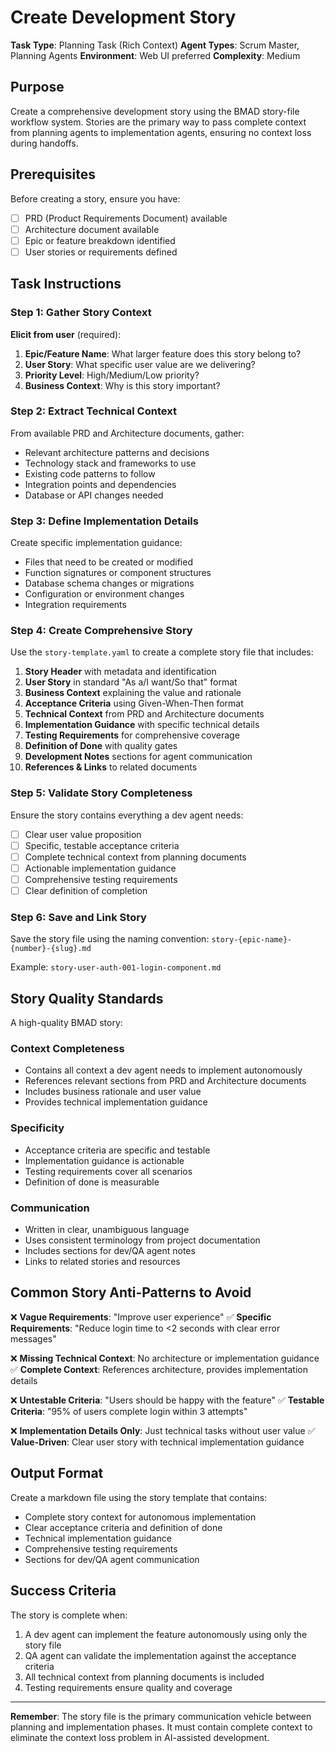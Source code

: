 # Create Development Story

**Task Type**: Planning Task (Rich Context)
**Agent Types**: Scrum Master, Planning Agents
**Environment**: Web UI preferred
**Complexity**: Medium

## Purpose

Create a comprehensive development story using the BMAD story-file workflow system. Stories are the primary way to pass complete context from planning agents to implementation agents, ensuring no context loss during handoffs.

## Prerequisites

Before creating a story, ensure you have:
- [ ] PRD (Product Requirements Document) available
- [ ] Architecture document available  
- [ ] Epic or feature breakdown identified
- [ ] User stories or requirements defined

## Task Instructions

### Step 1: Gather Story Context

**Elicit from user** (required):
1. **Epic/Feature Name**: What larger feature does this story belong to?
2. **User Story**: What specific user value are we delivering?
3. **Priority Level**: High/Medium/Low priority?
4. **Business Context**: Why is this story important?

### Step 2: Extract Technical Context

From available PRD and Architecture documents, gather:
- Relevant architecture patterns and decisions
- Technology stack and frameworks to use
- Existing code patterns to follow
- Integration points and dependencies
- Database or API changes needed

### Step 3: Define Implementation Details

Create specific implementation guidance:
- Files that need to be created or modified
- Function signatures or component structures
- Database schema changes or migrations
- Configuration or environment changes
- Integration requirements

### Step 4: Create Comprehensive Story

Use the `story-template.yaml` to create a complete story file that includes:

1. **Story Header** with metadata and identification
2. **User Story** in standard "As a/I want/So that" format
3. **Business Context** explaining the value and rationale
4. **Acceptance Criteria** using Given-When-Then format
5. **Technical Context** from PRD and Architecture documents
6. **Implementation Guidance** with specific technical details
7. **Testing Requirements** for comprehensive coverage
8. **Definition of Done** with quality gates
9. **Development Notes** sections for agent communication
10. **References & Links** to related documents

### Step 5: Validate Story Completeness

Ensure the story contains everything a dev agent needs:
- [ ] Clear user value proposition
- [ ] Specific, testable acceptance criteria
- [ ] Complete technical context from planning documents
- [ ] Actionable implementation guidance
- [ ] Comprehensive testing requirements
- [ ] Clear definition of completion

### Step 6: Save and Link Story

Save the story file using the naming convention:
`story-{epic-name}-{number}-{slug}.md`

Example: `story-user-auth-001-login-component.md`

## Story Quality Standards

A high-quality BMAD story:

### Context Completeness
- Contains all context a dev agent needs to implement autonomously
- References relevant sections from PRD and Architecture documents
- Includes business rationale and user value
- Provides technical implementation guidance

### Specificity  
- Acceptance criteria are specific and testable
- Implementation guidance is actionable
- Testing requirements cover all scenarios
- Definition of done is measurable

### Communication
- Written in clear, unambiguous language
- Uses consistent terminology from project documentation
- Includes sections for dev/QA agent notes
- Links to related stories and resources

## Common Story Anti-Patterns to Avoid

❌ **Vague Requirements**: "Improve user experience"
✅ **Specific Requirements**: "Reduce login time to <2 seconds with clear error messages"

❌ **Missing Technical Context**: No architecture or implementation guidance
✅ **Complete Context**: References architecture, provides implementation details

❌ **Untestable Criteria**: "Users should be happy with the feature"
✅ **Testable Criteria**: "95% of users complete login within 3 attempts"

❌ **Implementation Details Only**: Just technical tasks without user value
✅ **Value-Driven**: Clear user story with technical implementation guidance

## Output Format

Create a markdown file using the story template that contains:
- Complete story context for autonomous implementation
- Clear acceptance criteria and definition of done
- Technical implementation guidance
- Comprehensive testing requirements
- Sections for dev/QA agent communication

## Success Criteria

The story is complete when:
1. A dev agent can implement the feature autonomously using only the story file
2. QA agent can validate the implementation against the acceptance criteria
3. All technical context from planning documents is included
4. Testing requirements ensure quality and coverage

---

**Remember**: The story file is the primary communication vehicle between planning and implementation phases. It must contain complete context to eliminate the context loss problem in AI-assisted development.